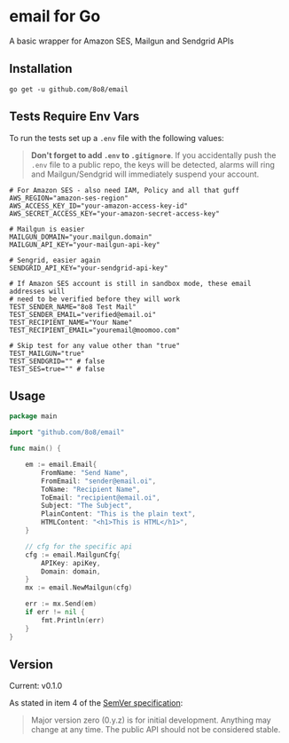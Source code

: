 # email for Go

A basic wrapper for Amazon SES, Mailgun and Sendgrid APIs

## Installation

```
go get -u github.com/8o8/email
```

## Tests Require Env Vars

To run the tests set up a `.env` file with the following values:

> **Don't forget to add `.env` to `.gitignore`**. If you accidentally push the `.env` file to a public repo, the keys will be detected, alarms will ring and Mailgun/Sendgrid will immediately suspend your account.

```env
# For Amazon SES - also need IAM, Policy and all that guff
AWS_REGION="amazon-ses-region"
AWS_ACCESS_KEY_ID="your-amazon-access-key-id"
AWS_SECRET_ACCESS_KEY="your-amazon-secret-access-key"

# Mailgun is easier
MAILGUN_DOMAIN="your.mailgun.domain"
MAILGUN_API_KEY="your-mailgun-api-key"

# Sengrid, easier again
SENDGRID_API_KEY="your-sendgrid-api-key"

# If Amazon SES account is still in sandbox mode, these email addresses will
# need to be verified before they will work
TEST_SENDER_NAME="8o8 Test Mail"
TEST_SENDER_EMAIL="verified@email.oi"
TEST_RECIPIENT_NAME="Your Name"
TEST_RECIPIENT_EMAIL="youremail@moomoo.com"

# Skip test for any value other than "true"
TEST_MAILGUN="true"
TEST_SENDGRID="" # false
TEST_SES=true="" # false
```

## Usage

```go
package main

import "github.com/8o8/email"

func main() {

    em := email.Email{
        FromName: "Send Name",
        FromEmail: "sender@email.oi",
        ToName: "Recipient Name",
        ToEmail: "recipient@email.oi",
        Subject: "The Subject",
        PlainContent: "This is the plain text",
        HTMLContent: "<h1>This is HTML</h1>",
    }

    // cfg for the specific api
    cfg := email.MailgunCfg{
        APIKey: apiKey,
        Domain: domain,
    }
    mx := email.NewMailgun(cfg)

    err := mx.Send(em)
    if err != nil {
        fmt.Println(err)
    }
}
```

## Version

Current: v0.1.0

As stated in item 4 of the [SemVer specification](<https://semver.org/>):

>Major version zero (0.y.z) is for initial development. Anything may change at
any time. The public API should not be considered stable.

